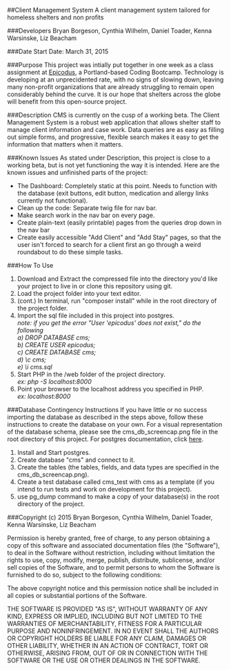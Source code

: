 ##Client Management System
A client management system tailored for homeless shelters and non profits

###Developers
Bryan Borgeson, Cynthia Wilhelm, Daniel Toader, Kenna Warsinske, Liz Beacham

###Date
Start Date: March 31, 2015

###Purpose
This project was intially put together in one week as a class assignment at [Epicodus](http:/epicodus.com), a Portland-based Coding Bootcamp. Technology is developing at an unprecidented rate, with no signs of slowing down, leaving many non-profit organizations that are already struggling to remain open considerably behind the curve. It is our hope that shelters across the globe will benefit from this open-source project.

###Description
CMS is currently on the cusp of a working beta.  The Client Management System is a robust web application that allows shelter staff to manage client information and case work.  Data queries are as easy as filling out simple forms, and progressive, flexible search makes it easy to get the information that matters when it matters.

###Known Issues
As stated under Description, this project is close to a working beta, but is not yet functioning the way it is intended.  Here are the known issues and unfinished parts of the project:
- The Dashboard: Completely static at this point.  Needs to function with the database (exit buttons, edit button, medication and allergy links currently not functional).
- Clean up the code: Separate twig file for nav bar.
- Make search work in the nav bar on every page.
- Create plain-text (easily printable) pages from the queries drop down in the nav bar
- Create easily accessible "Add Client" and "Add Stay" pages, so that the user isn't forced to search for a client first an go through a weird roundabout to do these simple tasks.

###How To Use
1. Download and Extract the compressed file into the directory you'd like your project to live in or clone this repository using git.<br />
2. Load the project folder into your text editor.<br />
2. (cont.) In terminal, run "composer install" while in the root directory of the project folder.<br />
3. Import the sql file included in this project into postgres.<br />
*note: if you get the error "User 'epicodus' does not exist," do the following<br />
a) DROP DATABASE cms;<br />
b) CREATE USER epicodus;<br />
c) CREATE DATABASE cms;<br />
d) \c cms;<br />
e) \i cms.sql*<br />
4. Start PHP in the /web folder of the project directory.<br />
*ex: php -S localhost:8000*
5. Point your browser to the localhost address you specified in PHP.<br />
*ex: localhost:8000*

###Database Contingency Instructions
If you have little or no success importing the database as described in the steps above, follow these instructions to create the database on your own.  For a visual representation of the database schema, please see the cms_db_screencap.png file in the root directory of this project. For postgres documentation, click [here](https://wiki.postgresql.org/wiki/Main_Page).<br />
1. Install and Start postgres.<br />
2. Create database "cms" and connect to it.<br />
3. Create the tables (the tables, fields, and data types are specified in the cms_db_screencap.png).<br />
4. Create a test database called cms_test with cms as a template (if you intend to run tests and work on development for this project).<br />
5. use pg_dump command to make a copy of your database(s) in the root directory of the project.<br />

###Copyright (c) 2015 Bryan Borgeson, Cynthia Wilhelm, Daniel Toader, Kenna Warsinske, Liz Beacham

Permission is hereby granted, free of charge, to any person obtaining a copy
of this software and associated documentation files (the "Software"), to deal
in the Software without restriction, including without limitation the rights
to use, copy, modify, merge, publish, distribute, sublicense, and/or sell
copies of the Software, and to permit persons to whom the Software is
furnished to do so, subject to the following conditions:

The above copyright notice and this permission notice shall be included in
all copies or substantial portions of the Software.

THE SOFTWARE IS PROVIDED "AS IS", WITHOUT WARRANTY OF ANY KIND, EXPRESS OR
IMPLIED, INCLUDING BUT NOT LIMITED TO THE WARRANTIES OF MERCHANTABILITY,
FITNESS FOR A PARTICULAR PURPOSE AND NONINFRINGEMENT. IN NO EVENT SHALL THE
AUTHORS OR COPYRIGHT HOLDERS BE LIABLE FOR ANY CLAIM, DAMAGES OR OTHER
LIABILITY, WHETHER IN AN ACTION OF CONTRACT, TORT OR OTHERWISE, ARISING FROM,
OUT OF OR IN CONNECTION WITH THE SOFTWARE OR THE USE OR OTHER DEALINGS IN
THE SOFTWARE.
